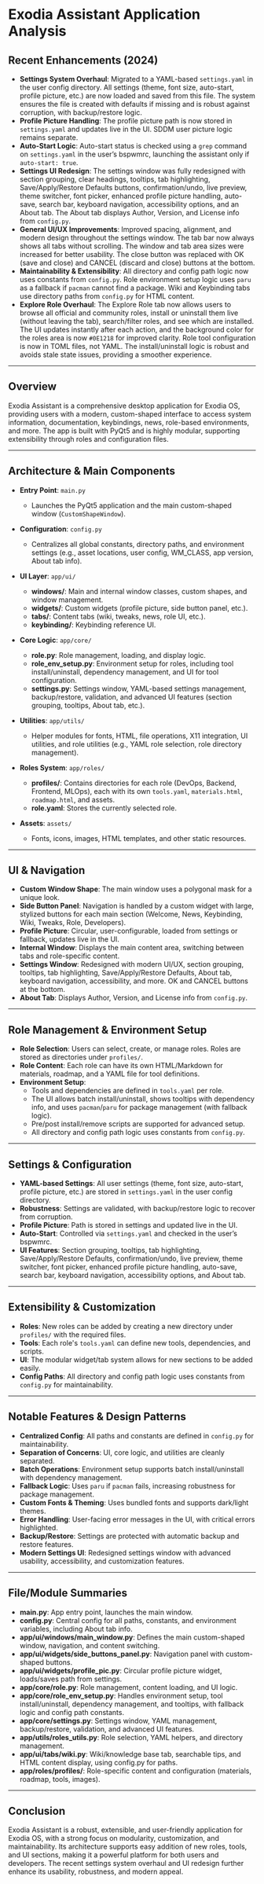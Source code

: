 # Exodia Assistant Application Analysis

## Recent Enhancements (2024)
- **Settings System Overhaul**: Migrated to a YAML-based `settings.yaml` in the user config directory. All settings (theme, font size, auto-start, profile picture, etc.) are now loaded and saved from this file. The system ensures the file is created with defaults if missing and is robust against corruption, with backup/restore logic.
- **Profile Picture Handling**: The profile picture path is now stored in `settings.yaml` and updates live in the UI. SDDM user picture logic remains separate.
- **Auto-Start Logic**: Auto-start status is checked using a `grep` command on `settings.yaml` in the user’s bspwmrc, launching the assistant only if `auto-start: true`.
- **Settings UI Redesign**: The settings window was fully redesigned with section grouping, clear headings, tooltips, tab highlighting, Save/Apply/Restore Defaults buttons, confirmation/undo, live preview, theme switcher, font picker, enhanced profile picture handling, auto-save, search bar, keyboard navigation, accessibility options, and an About tab. The About tab displays Author, Version, and License info from `config.py`.
- **General UI/UX Improvements**: Improved spacing, alignment, and modern design throughout the settings window. The tab bar now always shows all tabs without scrolling. The window and tab area sizes were increased for better usability. The close button was replaced with OK (save and close) and CANCEL (discard and close) buttons at the bottom.
- **Maintainability & Extensibility**: All directory and config path logic now uses constants from `config.py`. Role environment setup logic uses `paru` as a fallback if `pacman` cannot find a package. Wiki and Keybinding tabs use directory paths from `config.py` for HTML content.
- **Explore Role Overhaul**: The Explore Role tab now allows users to browse all official and community roles, install or uninstall them live (without leaving the tab), search/filter roles, and see which are installed. The UI updates instantly after each action, and the background color for the roles area is now `#0E1218` for improved clarity. Role tool configuration is now in TOML files, not YAML. The install/uninstall logic is robust and avoids stale state issues, providing a smoother experience.

---

## Overview
Exodia Assistant is a comprehensive desktop application for Exodia OS, providing users with a modern, custom-shaped interface to access system information, documentation, keybindings, news, role-based environments, and more. The app is built with PyQt5 and is highly modular, supporting extensibility through roles and configuration files.

---

## Architecture & Main Components

- **Entry Point**: `main.py`
  - Launches the PyQt5 application and the main custom-shaped window (`CustomShapeWindow`).

- **Configuration**: `config.py`
  - Centralizes all global constants, directory paths, and environment settings (e.g., asset locations, user config, WM_CLASS, app version, About tab info).

- **UI Layer**: `app/ui/`
  - **windows/**: Main and internal window classes, custom shapes, and window management.
  - **widgets/**: Custom widgets (profile picture, side button panel, etc.).
  - **tabs/**: Content tabs (wiki, tweaks, news, role UI, etc.).
  - **keybinding/**: Keybinding reference UI.

- **Core Logic**: `app/core/`
  - **role.py**: Role management, loading, and display logic.
  - **role_env_setup.py**: Environment setup for roles, including tool install/uninstall, dependency management, and UI for tool configuration.
  - **settings.py**: Settings window, YAML-based settings management, backup/restore, validation, and advanced UI features (section grouping, tooltips, About tab, etc.).

- **Utilities**: `app/utils/`
  - Helper modules for fonts, HTML, file operations, X11 integration, UI utilities, and role utilities (e.g., YAML role selection, role directory management).

- **Roles System**: `app/roles/`
  - **profiles/**: Contains directories for each role (DevOps, Backend, Frontend, MLOps), each with its own `tools.yaml`, `materials.html`, `roadmap.html`, and assets.
  - **role.yaml**: Stores the currently selected role.

- **Assets**: `assets/`
  - Fonts, icons, images, HTML templates, and other static resources.

---

## UI & Navigation
- **Custom Window Shape**: The main window uses a polygonal mask for a unique look.
- **Side Button Panel**: Navigation is handled by a custom widget with large, stylized buttons for each main section (Welcome, News, Keybinding, Wiki, Tweaks, Role, Developers).
- **Profile Picture**: Circular, user-configurable, loaded from settings or fallback, updates live in the UI.
- **Internal Window**: Displays the main content area, switching between tabs and role-specific content.
- **Settings Window**: Redesigned with modern UI/UX, section grouping, tooltips, tab highlighting, Save/Apply/Restore Defaults, About tab, keyboard navigation, accessibility, and more. OK and CANCEL buttons at the bottom.
- **About Tab**: Displays Author, Version, and License info from `config.py`.

---

## Role Management & Environment Setup
- **Role Selection**: Users can select, create, or manage roles. Roles are stored as directories under `profiles/`.
- **Role Content**: Each role can have its own HTML/Markdown for materials, roadmap, and a YAML file for tool definitions.
- **Environment Setup**: 
  - Tools and dependencies are defined in `tools.yaml` per role.
  - The UI allows batch install/uninstall, shows tooltips with dependency info, and uses `pacman`/`paru` for package management (with fallback logic).
  - Pre/post install/remove scripts are supported for advanced setup.
  - All directory and config path logic uses constants from `config.py`.

---

## Settings & Configuration
- **YAML-based Settings**: All user settings (theme, font size, auto-start, profile picture, etc.) are stored in `settings.yaml` in the user config directory.
- **Robustness**: Settings are validated, with backup/restore logic to recover from corruption.
- **Profile Picture**: Path is stored in settings and updated live in the UI.
- **Auto-Start**: Controlled via `settings.yaml` and checked in the user’s bspwmrc.
- **UI Features**: Section grouping, tooltips, tab highlighting, Save/Apply/Restore Defaults, confirmation/undo, live preview, theme switcher, font picker, enhanced profile picture handling, auto-save, search bar, keyboard navigation, accessibility options, and About tab.

---

## Extensibility & Customization
- **Roles**: New roles can be added by creating a new directory under `profiles/` with the required files.
- **Tools**: Each role's `tools.yaml` can define new tools, dependencies, and scripts.
- **UI**: The modular widget/tab system allows for new sections to be added easily.
- **Config Paths**: All directory and config path logic uses constants from `config.py` for maintainability.

---

## Notable Features & Design Patterns
- **Centralized Config**: All paths and constants are defined in `config.py` for maintainability.
- **Separation of Concerns**: UI, core logic, and utilities are cleanly separated.
- **Batch Operations**: Environment setup supports batch install/uninstall with dependency management.
- **Fallback Logic**: Uses `paru` if `pacman` fails, increasing robustness for package management.
- **Custom Fonts & Theming**: Uses bundled fonts and supports dark/light themes.
- **Error Handling**: User-facing error messages in the UI, with critical errors highlighted.
- **Backup/Restore**: Settings are protected with automatic backup and restore features.
- **Modern Settings UI**: Redesigned settings window with advanced usability, accessibility, and customization features.

---

## File/Module Summaries
- **main.py**: App entry point, launches the main window.
- **config.py**: Central config for all paths, constants, and environment variables, including About tab info.
- **app/ui/windows/main_window.py**: Defines the main custom-shaped window, navigation, and content switching.
- **app/ui/widgets/side_buttons_panel.py**: Navigation panel with custom-shaped buttons.
- **app/ui/widgets/profile_pic.py**: Circular profile picture widget, loads/saves path from settings.
- **app/core/role.py**: Role management, content loading, and UI logic.
- **app/core/role_env_setup.py**: Handles environment setup, tool install/uninstall, dependency management, and tooltips, with fallback logic and config path constants.
- **app/core/settings.py**: Settings window, YAML management, backup/restore, validation, and advanced UI features.
- **app/utils/roles_utils.py**: Role selection, YAML helpers, and directory management.
- **app/ui/tabs/wiki.py**: Wiki/knowledge base tab, searchable tips, and HTML content display, using config.py for paths.
- **app/roles/profiles/**: Role-specific content and configuration (materials, roadmap, tools, images).

---

## Conclusion
Exodia Assistant is a robust, extensible, and user-friendly application for Exodia OS, with a strong focus on modularity, customization, and maintainability. Its architecture supports easy addition of new roles, tools, and UI sections, making it a powerful platform for both users and developers. The recent settings system overhaul and UI redesign further enhance its usability, robustness, and modern appeal. 